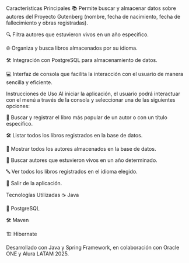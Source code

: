 Características Principales
📚 Permite buscar y almacenar datos sobre autores del Proyecto Gutenberg (nombre, fecha de nacimiento, fecha de fallecimiento y obras registradas).

🔍 Filtra autores que estuvieron vivos en un año específico.

🌐 Organiza y busca libros almacenados por su idioma.

🛠️ Integración con PostgreSQL para almacenamiento de datos.

💻 Interfaz de consola que facilita la interacción con el usuario de manera sencilla y eficiente.

Instrucciones de Uso
Al iniciar la aplicación, el usuario podrá interactuar con el menú a través de la consola y seleccionar una de las siguientes opciones:

📖 Buscar y registrar el libro más popular de un autor o con un título específico.

🛠️ Listar todos los libros registrados en la base de datos.

📖 Mostrar todos los autores almacenados en la base de datos.

📅 Buscar autores que estuvieron vivos en un año determinado.

🔤 Ver todos los libros registrados en el idioma elegido.

🚪 Salir de la aplicación.

Tecnologías Utilizadas
☕ Java

🐘 PostgreSQL

🛠️ Maven

🏗️ Hibernate

Desarrollado con
Java y Spring Framework, en colaboración con Oracle ONE y Alura LATAM 2025.